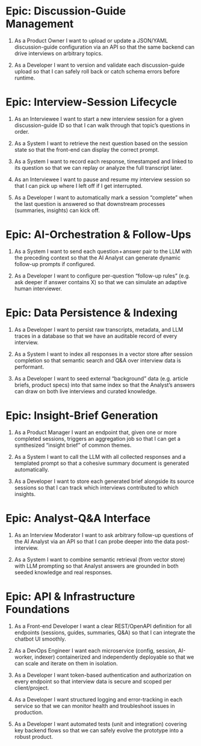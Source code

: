 # Epic: Discussion-Guide Management
1. As a Product Owner
I want to upload or update a JSON/YAML discussion-guide configuration via an API
so that the same backend can drive interviews on arbitrary topics.

2. As a Developer
I want to version and validate each discussion-guide upload
so that I can safely roll back or catch schema errors before runtime.

# Epic: Interview-Session Lifecycle
1. As an Interviewee
I want to start a new interview session for a given discussion-guide ID
so that I can walk through that topic’s questions in order.

2. As a System
I want to retrieve the next question based on the session state
so that the front-end can display the correct prompt.

3. As a System
I want to record each response, timestamped and linked to its question
so that we can replay or analyze the full transcript later.

4. As an Interviewee
I want to pause and resume my interview session
so that I can pick up where I left off if I get interrupted.

5. As a Developer
I want to automatically mark a session “complete” when the last question is answered
so that downstream processes (summaries, insights) can kick off.

# Epic: AI-Orchestration & Follow-Ups
1. As a System
I want to send each question + answer pair to the LLM with the preceding context
so that the AI Analyst can generate dynamic follow-up prompts if configured.

2. As a Developer
I want to configure per-question “follow-up rules” (e.g. ask deeper if answer contains X)
so that we can simulate an adaptive human interviewer.

# Epic: Data Persistence & Indexing
1. As a Developer
I want to persist raw transcripts, metadata, and LLM traces in a database
so that we have an auditable record of every interview.

2. As a System
I want to index all responses in a vector store after session completion
so that semantic search and Q&A over interview data is performant.

3. As a Developer
I want to seed external “background” data (e.g. article briefs, product specs) into that same index
so that the Analyst’s answers can draw on both live interviews and curated knowledge.

# Epic: Insight-Brief Generation
1. As a Product Manager
I want an endpoint that, given one or more completed sessions, triggers an aggregation job
so that I can get a synthesized “insight brief” of common themes.

2. As a System
I want to call the LLM with all collected responses and a templated prompt
so that a cohesive summary document is generated automatically.

3. As a Developer
I want to store each generated brief alongside its source sessions
so that I can track which interviews contributed to which insights.

# Epic: Analyst-Q&A Interface
1. As an Interview Moderator
I want to ask arbitrary follow-up questions of the AI Analyst via an API
so that I can probe deeper into the data post-interview.

2. As a System
I want to combine semantic retrieval (from vector store) with LLM prompting
so that Analyst answers are grounded in both seeded knowledge and real responses.

# Epic: API & Infrastructure Foundations
1. As a Front-end Developer
I want a clear REST/OpenAPI definition for all endpoints (sessions, guides, summaries, Q&A)
so that I can integrate the chatbot UI smoothly.

2. As a DevOps Engineer
I want each microservice (config, session, AI-worker, indexer) containerized and independently deployable
so that we can scale and iterate on them in isolation.

3. As a Developer
I want token-based authentication and authorization on every endpoint
so that interview data is secure and scoped per client/project.

4. As a Developer
I want structured logging and error-tracking in each service
so that we can monitor health and troubleshoot issues in production.

5. As a Developer
I want automated tests (unit and integration) covering key backend flows
so that we can safely evolve the prototype into a robust product.